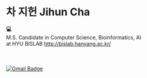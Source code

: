 # 차 지헌 Jihun Cha

<strong>💻</strong><br>
M.S. Candidate in Computer Science, Bioinformatics, AI<br>
at HYU BISLAB http://bislab.hanyang.ac.kr/
<br><br>
<br><br>
[![Gmail Badge](https://img.shields.io/badge/Gmail-d14836?style=flat-square&logo=Gmail&logoColor=white&link=mailto:jjuhee0913@gmail.com)](mailto:oadalovelace@gmail.com)

